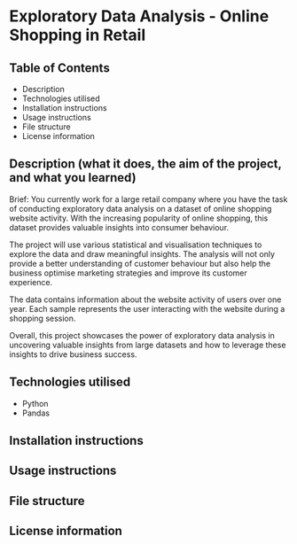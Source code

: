 # Exploratory Data Analysis - Online Shopping in Retail


## Table of Contents

- Description
- Technologies utilised
- Installation instructions
- Usage instructions
- File structure
- License information


## Description (what it does, the aim of the project, and what you learned)

Brief: You currently work for a large retail company where you have the task of conducting exploratory data analysis on a dataset of online shopping website activity. With the increasing popularity of online shopping, this dataset provides valuable insights into consumer behaviour.

The project will use various statistical and visualisation techniques to explore the data and draw meaningful insights. The analysis will not only provide a better understanding of customer behaviour but also help the business optimise marketing strategies and improve its customer experience.

The data contains information about the website activity of users over one year. Each sample represents the user interacting with the website during a shopping session.

Overall, this project showcases the power of exploratory data analysis in uncovering valuable insights from large datasets and how to leverage these insights to drive business success.

## Technologies utilised

- Python
- Pandas


## Installation instructions


## Usage instructions


## File structure


## License information
